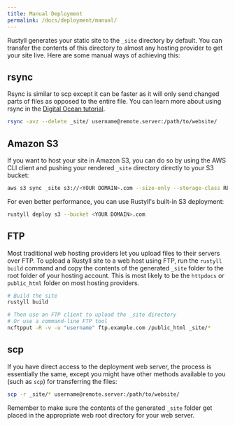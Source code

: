 ```yaml
---
title: Manual Deployment
permalink: /docs/deployment/manual/
---
```


Rustyll generates your static site to the `_site` directory by default. You can
transfer the contents of this directory to almost any hosting provider to get
your site live. Here are some manual ways of achieving this:

## rsync

Rsync is similar to scp except it can be faster as it will only send changed
parts of files as opposed to the entire file. You can learn more about using
rsync in the [Digital Ocean tutorial](https://www.digitalocean.com/community/tutorials/how-to-use-rsync-to-sync-local-and-remote-directories-on-a-vps).

```sh
rsync -avz --delete _site/ username@remote.server:/path/to/website/
```

## Amazon S3

If you want to host your site in Amazon S3, you can do so by
using the AWS CLI client and pushing your rendered `_site` directory directly to
your S3 bucket:

```sh
aws s3 sync _site s3://<YOUR DOMAIN>.com --size-only --storage-class REDUCED_REDUNDANCY
```

For even better performance, you can use Rustyll's built-in S3 deployment:

```sh
rustyll deploy s3 --bucket <YOUR DOMAIN>.com
```

## FTP

Most traditional web hosting providers let you upload files to their servers over FTP. To upload a Rustyll site to a web host using FTP, run the `rustyll build` command and copy the contents of the generated `_site` folder to the root folder of your hosting account. This is most likely to be the `httpdocs` or `public_html` folder on most hosting providers.

```sh
# Build the site
rustyll build

# Then use an FTP client to upload the _site directory
# Or use a command-line FTP tool
ncftpput -R -v -u "username" ftp.example.com /public_html _site/*
```

## scp

If you have direct access to the deployment web server, the process is essentially the same, except you might have other methods available to you (such as `scp`) for transferring the files:

```sh
scp -r _site/* username@remote.server:/path/to/website/
```

Remember to make sure the contents of the generated `_site` folder get placed in the appropriate web root directory for your web server.
